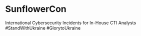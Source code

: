 # SunflowerCon
International Cybersecurity Incidents for In-House CTI Analysts #StandWithUkraine #GlorytoUkraine
